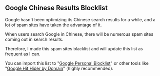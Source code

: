 ## Google Chinese Results Blocklist

Google hasn't been optimizing its Chinese search results for a while, and a lot of spam sites have taken the advantage of it. 

When users search Google in Chinese, there will be numerous spam sites coming out in search results. 

Therefore, I made this spam sites blacklist and will update this list as frequent as I can.

You can import this list to "[Google Personal Blocklist](https://chrome.google.com/webstore/detail/personal-blocklist-by-goo/nolijncfnkgaikbjbdaogikpmpbdcdef)" or other tools like "[Google Hit Hider by Domain](https://greasyfork.org/zh-CN/scripts/1682-google-hit-hider-by-domain-search-filter-block-sites)" (highly recommended).
